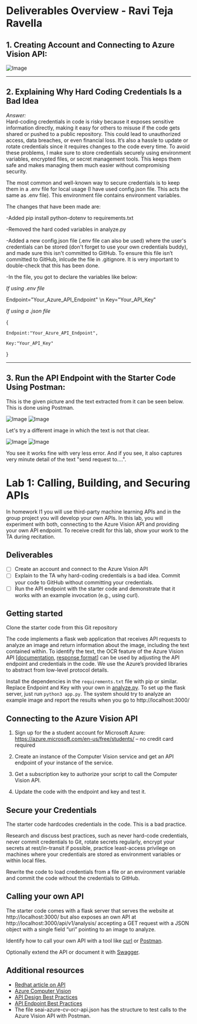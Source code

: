 # Deliverables Overview - Ravi Teja Ravella

## 1. Creating Account and Connecting to Azure Vision API:

![Image](img3.png)

---

## 2. Explaining Why Hard Coding Credentials Is a Bad Idea

*Answer:*  
Hard-coding credentials in code is risky because it exposes sensitive information directly, making it easy for others to misuse if the code gets shared or pushed to a public repository. This could lead to unauthorized access, data breaches, or even financial loss. It’s also a hassle to update or rotate credentials since it requires changes to the code every time. To avoid these problems, I make sure to store credentials securely using environment variables, encrypted files, or secret management tools. This keeps them safe and makes managing them much easier without compromising security.

The most common and well-known way to secure credentials is to keep them in a .env file for local usage (I have used config.json file. This acts the same as .env file). This environment file contains environment variables.

The changes that have been made are:

-Added pip install python-dotenv to requirements.txt

-Removed the hard coded variables in analyze.py

-Added a new config.json file (.env file can also be used) where the user's credentials can be stored (don't forget to use your own credentials buddy), and made sure this isn't committed to GitHub. To ensure this file isn’t committed to GitHub, inlcude the file in .gitignore. It is very important to double-check that this has been done.

-In the file, you got to declare the variables like below:

  *If using .env file*
  
  Endpoint="Your_Azure_API_Endpoint" \n Key="Your_API_Key"


  *If using a .json file*
  
  {
  
    Endpoint:"Your_Azure_API_Endpoint",
    
    Key:"Your_API_Key"
    
  }

---

## 3. Run the API Endpoint with the Starter Code Using Postman:

This is the given picture and the text extracted from it can be seen below. This is done using Postman.

![Image](testocr.png)  ![Image](img1.png)

Let's try a different image in which the text is not that clear.

![Image](pic.jpeg)  ![Image](img2.png)

You see it works fine with very less error. And if you see, it also captures very minute detail of the text "send request to....".

# Lab 1: Calling, Building, and Securing APIs
In homework I1 you will use third-party machine learning APIs and in the group project you will develop your own APIs. In this lab, you will experiment with both, connecting to the Azure Vision API and providing your own API endpoint. 
To receive credit for this lab, show your work to the TA during recitation.

## Deliverables
- [ ] Create an account and connect to the Azure Vision API
- [ ] Explain to the TA why hard-coding credentials is a bad idea. Commit your code to GitHub without committing your credentials.
- [ ] Run the API endpoint with the starter code and demonstrate that it works with an example invocation (e.g., using curl).

## Getting started
Clone the starter code from this Git repository

The code implements a flask web application that receives API requests to analyze an image and return information about the image, including the text contained within. To identify the text, the OCR feature of the Azure Vision API [[documentation](https://westcentralus.dev.cognitive.microsoft.com/docs/services/computer-vision-v3-2/operations/56f91f2e778daf14a499f20d#:~:text=test.jpg%22%7D-,Response%20200,-The%20OCR%20results), [response format](https://westcentralus.dev.cognitive.microsoft.com/docs/services/computer-vision-v3-2/operations/56f91f2e778daf14a499f20d#:~:text=test.jpg%22%7D-,Response%20200,-The%20OCR%20results)] can be used by adjusting the API endpoint and credentials in the code. We use the Azure’s provided libraries to abstract from low-level protocol details.

Install the dependencies in the `requirements.txt` file with pip or similar. Replace Endpoint and Key with your own in [analyze.py](https://github.com/eshetty/mlip-api-lab/blob/main/analyze.py). To set up the flask server, just run `python3 app.py`. The system should try to analyze an example image and report the results when you go to http://localhost:3000/

## Connecting to the Azure Vision API
1. Sign up for the a student account for Microsoft Azure: https://azure.microsoft.com/en-us/free/students/ – no credit card required

2. Create an instance of the Computer Vision service and get an API endpoint of your instance of the service.

3. Get a subscription key to authorize your script to call the Computer Vision API.

4. Update the code with the endpoint and key and test it.

## Secure your Credentials
The starter code hardcodes credentials in the code. This is a bad practice. 

Research and discuss best practices, such as never hard-code credentials, never commit credentials to Git, rotate secrets regularly, encrypt your secrets at rest/in-transit if possible, practice least-access privilege on machines where your credentials are stored as environment variables or within local files.

Rewrite the code to load credentials from a file or an environment variable and commit the code without the credentials to GitHub.

## Calling your own API
The starter code comes with a flask server that serves the website at http://localhost:3000/ but also exposes an own API at http://localhost:3000/api/v1/analysis/ accepting a GET request with a JSON object with a single field “uri” pointing to an image to analyze.

Identify how to call your own API with a tool like [curl](https://curl.se/docs/manpage.html) or [Postman](https://www.postman.com).

Optionally extend the API or document it with [Swagger](https://swagger.io).

## Additional resources 
- [Redhat article on API](https://www.redhat.com/en/topics/api/what-are-application-programming-interfaces)
- [Azure Computer Vision](https://learn.microcsoft.com/en-us/python/api/overview/azure/cognitiveservices-vision-computervision-readme?view=azure-python)
- [API Design Best Practices](https://blog.stoplight.io/crud-api-design?_ga=2.223919515.1813989671.1674077556-1488117179.1674077556)
- [API Endpoint Best Practices](https://www.telerik.com/blogs/7-tips-building-good-web-api)
- The file seai-azure-cv-ocr-api.json has the structure to test calls to the Azure Vision API with Postman.

